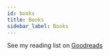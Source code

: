 ```yaml
---
id: books
title: Books
sidebar_label: Books
---
```


See my reading list on [Goodreads](https://www.goodreads.com/user/show/108036520-hrishikesh-barman)
